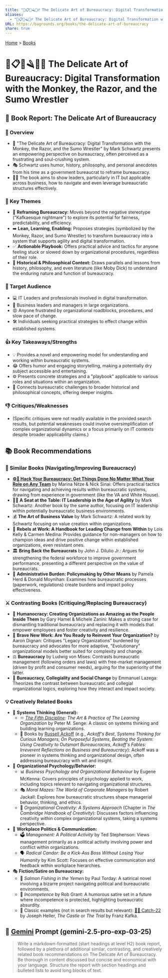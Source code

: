 ```yaml
---
title: "🏢📋🐒🪒🤼‍♂️ The Delicate Art of Bureaucracy: Digital Transformation with the Monkey, the Razor, and the Sumo Wrestler"
aliases:
  - "🏢📋🐒🪒🤼‍♂️ The Delicate Art of Bureaucracy: Digital Transformation with the Monkey, the Razor, and the Sumo Wrestler"
URL: https://bagrounds.org/books/the-delicate-art-of-bureaucracy
share: true
---
```

[Home](../index.md) > [Books](./index.md)  
# 🏢📋🐒🪒🤼‍♂️ The Delicate Art of Bureaucracy: Digital Transformation with the Monkey, the Razor, and the Sumo Wrestler  
## 📖 Book Report: The Delicate Art of Bureaucracy  
  
### 📝 Overview  
* 🐒 "The Delicate Art of Bureaucracy: Digital Transformation with the Monkey, the Razor, and the Sumo Wrestler" by Mark Schwartz presents an empowering perspective on bureaucracy, often perceived as a frustrating and soul-crushing system.  
* 🎭 Schwartz uses humor, history, philosophy, and personal anecdotes from his time as a government bureaucrat to reframe bureaucracy.  
* 👨‍💼 The book aims to show leaders, particularly in IT but applicable across business, how to navigate and even leverage bureaucratic structures effectively.  
  
### 🔑 Key Themes  
* 🔄 **Reframing Bureaucracy:** Moves beyond the negative stereotype ("Kafkaesque nightmare") to explore its potential for fairness, predictability, and efficiency.  
* ➡️ **Lean, Learning, Enabling:** Proposes strategies (symbolized by the Monkey, Razor, and Sumo Wrestler) to transform bureaucracy into a system that supports agility and digital transformation.  
* ✅ **Actionable Playbook:** Offers practical advice and tactics for anyone feeling stuck or slowed down by organizational procedures, regardless of their role.  
* 📜 **Historical & Philosophical Context:** Draws parallels and lessons from history, philosophy, and even literature (like Moby Dick) to understand the enduring nature and function of bureaucracy.  
  
### 🎯 Target Audience  
* 💻 IT Leaders and professionals involved in digital transformation.  
* 🏢 Business leaders and managers in large organizations.  
* 😡 Anyone frustrated by organizational roadblocks, procedures, and slow pace of change.  
* 🛠️ Individuals seeking practical strategies to effect change within established systems.  
  
### 👍 Key Takeaways/Strengths  
* 💡 Provides a novel and empowering model for understanding and working within bureaucratic systems.  
* 😂 Offers humor and engaging storytelling, making a potentially dry subject accessible and entertaining.  
* ⚙️ Presents concrete strategies and a "playbook" applicable to various roles and situations within an organization.  
* 🤔 Connects bureaucratic challenges to broader historical and philosophical concepts, offering deeper insights.  
  
### 👎 Critiques/Weaknesses  
* (Specific critiques were not readily available in the provided search results, but potential weaknesses could involve oversimplification of complex organizational dynamics or a focus primarily on IT contexts despite broader applicability claims.)  
  
## 📚 Book Recommendations  
  
### 🤝 Similar Books (Navigating/Improving Bureaucracy)  
* **[⚙️🏢 Hack Your Bureaucracy: Get Things Done No Matter What Your Role on Any Team](./hack-your-bureaucracy-get-things-done-no-matter-what-your-role-on-any-team.md)** by Marina Nitze & Nick Sinai: Offers practical tactics for navigating and achieving results within bureaucratic systems, drawing from experience in government (like the VA and White House).  
* 👨‍💼 **A Seat at the Table: IT Leadership in the Age of Agility** by Mark Schwartz: Another book by the same author, focusing on IT leadership within potentially bureaucratic business environments.  
* 💰 **The Art of Business Value** by Mark Schwartz: A related work by Schwartz focusing on value creation within organizations.  
* 📣 **Rebels at Work: A Handbook for Leading Change from Within** by Lois Kelly & Carmen Medina: Provides guidance for non-managers on how to champion ideas and drive positive change within established organizations, even resistant ones.  
* 🏛️ **Bring Back the Bureaucrats** by John J. DiIulio Jr.: Argues for strengthening the federal workforce to improve government performance, presenting a different perspective on the value of bureaucrats.  
* 📝 **Administrative Burden: Policymaking by Other Means** by Pamela Herd & Donald Moynihan: Examines how bureaucratic processes (paperwork, regulations) create burdens and impact policy effectiveness.  
  
### ⚔️ Contrasting Books (Critiquing/Replacing Bureaucracy)  
* 🚀 **Humanocracy: Creating Organizations as Amazing as the People Inside Them** by Gary Hamel & Michele Zanini: Makes a strong case for dismantling traditional bureaucracy and replacing it with models that empower employees and foster creativity and resilience.  
* 🌱 **Brave New Work: Are You Ready to Reinvent Your Organization?** by Aaron Dignan: Critiques "Legacy Organizations" burdened by bureaucracy and advocates for more adaptive, "Evolutionary" organizational models better suited for complexity and change.  
* ⚖️ **Bureaucracy** by Ludwig von Mises: Contrasts bureaucratic management (following orders and laws) with free-market management (driven by profit and consumer needs), arguing for the superiority of the latter.  
* 🤝 **Bureaucracy, Collegiality and Social Change** by Emmanuel Lazega: Theorizes the contrast between bureaucratic and collegial organizational logics, exploring how they interact and impact society.  
  
### 💡 Creatively Related Books  
* 🧠 **Systems Thinking (General):**  
    * ♾️ *[The Fifth Discipline](./the-fifth-discipline.md): The Art & Practice of The Learning Organization* by Peter M. Senge: A classic on systems thinking and building learning organizations.  
    * 🧐 Books by [Russell Ackoff](../people/russell-ackoff.md) (e.g., *Ackoff's Best*, *Systems Thinking for Curious Managers*, *On Purposeful Systems*, *Beating the System: Using Creativity to Outsmart Bureaucracies*, *Ackoff's Fables: Irreverent Reflections on Business and Bureaucracy*): Ackoff was a pioneer in systems thinking and organizational design, often addressing bureaucracy with wit and insight.  
* 🧠 **Organizational Psychology/Behavior:**  
    * 📊 *Business Psychology and Organizational Behaviour* by Eugene McKenna: Covers principles of psychology applied to work, including topics relevant to navigating organizational structures.  
    * 🎭 *Moral Mazes: The World of Corporate Managers* by Robert Jackall: Explores how bureaucratic structures shape managerial behavior, thinking, and ethics.  
    * 🎨 *Organizational Creativity: A Systems Approach* (Chapter in *The Cambridge Handbook of Creativity*): Discusses factors influencing creativity within complex organizational systems, taking a systems perspective.  
* 🏢 **Workplace Politics & Communication:**  
    * 🗳️ *Management: A Political Activity* by Ted Stephenson: Views management primarily as a political activity involving power and conflict within organizations.  
    * 🗣️ *Radical Candor: Be a Kick-Ass Boss Without Losing Your Humanity* by Kim Scott: Focuses on effective communication and feedback within workplace hierarchies.  
* 🎭 **Fiction/Satire on Bureaucracy:**  
    * 🎣 *Salmon Fishing in the Yemen* by Paul Torday: A satirical novel involving a bizarre project navigating political and bureaucratic environments.  
    * 🤪 *Incompetence* by Rob Grant: A humorous satire set in a future where incompetence is protected, highlighting bureaucratic absurdity.  
    * 📜 Classic examples (not in search results but relevant): [🔁🤪 Catch-22](./catch-22.md) by Joseph Heller, *The Castle* or *The Trial* by Franz Kafka.  
  
## 💬 [Gemini](../software/gemini.md) Prompt (gemini-2.5-pro-exp-03-25)  
> Write a markdown-formatted (start headings at level H2) book report, followed by a plethora of additional similar, contrasting, and creatively related book recommendations on The Delicate Art of Bureaucracy. Be thorough in content discussed but concise and economical with your language. Structure the report with section headings and bulleted lists to avoid long blocks of text.
